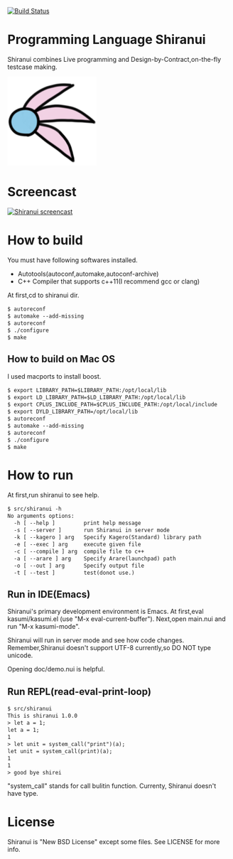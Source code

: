 [![Build Status](https://travis-ci.org/tomoki/Shiranui.svg)](https://travis-ci.org/tomoki/Shiranui)
# Programming Language Shiranui

Shiranui combines Live programming and Design-by-Contract,on-the-fly testcase making.

![shiranui logo](logo_small.png)

# Screencast
[![Shiranui screencast](http://img.youtube.com/vi/4okfUkQ_HoA/0.jpg)](https://www.youtube.com/watch?v=4okfUkQ_HoA)

# How to build

You must have following softwares installed.
- Autotools(autoconf,automake,autoconf-archive)
- C++ Compiler that supports c++11(I recommend gcc or clang)

At first,cd to shiranui dir.

```
$ autoreconf
$ automake --add-missing
$ autoreconf
$ ./configure
$ make
```

## How to build on Mac OS
I used macports to install boost.

```
$ export LIBRARY_PATH=$LIBRARY_PATH:/opt/local/lib
$ export LD_LIBRARY_PATH=$LD_LIBRARY_PATH:/opt/local/lib
$ export CPLUS_INCLUDE_PATH=$CPLUS_INCLUDE_PATH:/opt/local/include
$ export DYLD_LIBRARY_PATH=/opt/local/lib
$ autoreconf
$ automake --add-missing
$ autoreconf
$ ./configure
$ make
```

# How to run

At first,run shiranui to see help.

```
$ src/shiranui -h
No arguments options:
  -h [ --help ]         print help message
  -s [ --server ]       run Shiranui in server mode
  -k [ --kagero ] arg   Specify Kagero(Standard) library path
  -e [ --exec ] arg     execute given file
  -c [ --compile ] arg  compile file to c++
  -a [ --arare ] arg    Specify Arare(launchpad) path
  -o [ --out ] arg      Specify output file
  -t [ --test ]         test(donot use.)
```

## Run in IDE(Emacs)
Shiranui's primary development environment is Emacs.
At first,eval kasumi/kasumi.el (use "M-x eval-current-buffer").
Next,open main.nui and run "M-x kasumi-mode".

Shiranui will run in server mode and see how code changes.
Remember,Shiranui doesn't support UTF-8 currently,so DO NOT type unicode.

Opening doc/demo.nui is helpful.

<!-- ## compile it. -->
<!-- Shiranui has shiranui to C++ compiler. -->
<!-- But,some functions in shiranui are not supported -->
<!-- For example, -->

<!-- - closure (function + environment) -->

<!-- Remember,compiled file may lack "main". -->
<!-- If you want to define main in Shiranui,use following. -->

<!-- ``` -->
<!-- let main = \(){ -->
<!--     let unit = print("helloworld"); -->
<!-- }; -->
<!-- ``` -->

<!-- ``` -->
<!-- $ src/shiranui -c doc/compiler_test.shi -a lib/arare.cpp -o test.cpp -->
<!-- $ clang++ test.cpp -std=c++1y -o a.out -->
<!-- $ ./a.out -->
<!-- ``` -->

## Run REPL(read-eval-print-loop)

```
$ src/shiranui
This is shiranui 1.0.0
> let a = 1;
let a = 1;
1
> let unit = system_call("print")(a);
let unit = system_call(print)(a);
1
1
> good bye shirei
```

"system_call" stands for call bulitin function.
Currenty, Shiranui doesn't have type.


# License

Shiranui is "New BSD License" except some files.
See LICENSE for more info.

